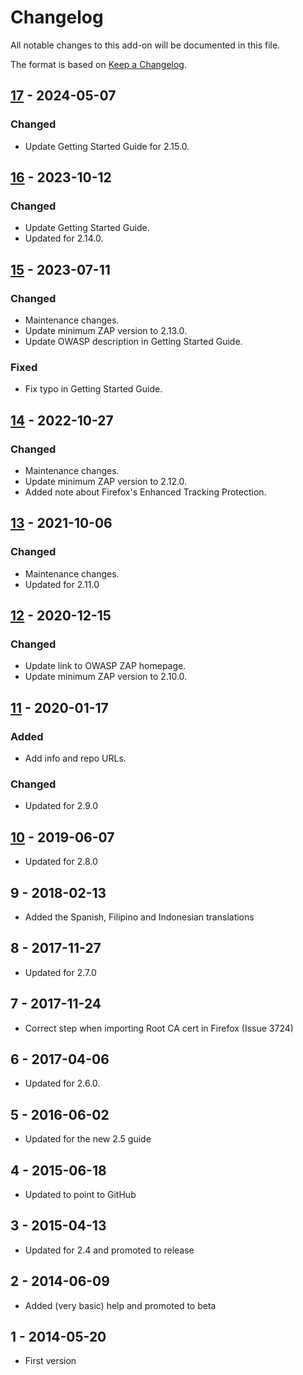 # Changelog
All notable changes to this add-on will be documented in this file.

The format is based on [Keep a Changelog](https://keepachangelog.com/en/1.0.0/).

## [17] - 2024-05-07
### Changed
- Update Getting Started Guide for 2.15.0.

## [16] - 2023-10-12
### Changed
- Update Getting Started Guide.
- Updated for 2.14.0.

## [15] - 2023-07-11
### Changed
- Maintenance changes.
- Update minimum ZAP version to 2.13.0.
- Update OWASP description in Getting Started Guide.

### Fixed
- Fix typo in Getting Started Guide.

## [14] - 2022-10-27
### Changed
- Maintenance changes.
- Update minimum ZAP version to 2.12.0.
- Added note about Firefox's Enhanced Tracking Protection.

## [13] - 2021-10-06
### Changed
- Maintenance changes.
- Updated for 2.11.0

## [12] - 2020-12-15
### Changed
- Update link to OWASP ZAP homepage.
- Update minimum ZAP version to 2.10.0.

## [11] - 2020-01-17
### Added
- Add info and repo URLs.

### Changed
- Updated for 2.9.0

## [10] - 2019-06-07

- Updated for 2.8.0

## 9 - 2018-02-13

- Added the Spanish, Filipino and Indonesian translations

## 8 - 2017-11-27

- Updated for 2.7.0

## 7 - 2017-11-24

- Correct step when importing Root CA cert in Firefox (Issue 3724)

## 6 - 2017-04-06

- Updated for 2.6.0.

## 5 - 2016-06-02

- Updated for the new 2.5 guide

## 4 - 2015-06-18

- Updated to point to GitHub

## 3 - 2015-04-13

- Updated for 2.4 and promoted to release

## 2 - 2014-06-09

- Added (very basic) help and promoted to beta

## 1 - 2014-05-20

- First version

[17]: https://github.com/zaproxy/zap-extensions/releases/gettingStarted-v17
[16]: https://github.com/zaproxy/zap-extensions/releases/gettingStarted-v16
[15]: https://github.com/zaproxy/zap-extensions/releases/gettingStarted-v15
[14]: https://github.com/zaproxy/zap-extensions/releases/gettingStarted-v14
[13]: https://github.com/zaproxy/zap-extensions/releases/gettingStarted-v13
[12]: https://github.com/zaproxy/zap-extensions/releases/gettingStarted-v12
[11]: https://github.com/zaproxy/zap-extensions/releases/gettingStarted-v11
[10]: https://github.com/zaproxy/zap-extensions/releases/gettingStarted-v10
